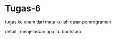 # Tugas-6
tugas ke enam dari mata kuliah dasar pemrograman 

detail :
menjelaskan apa itu bootstarp 
